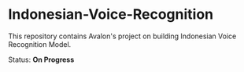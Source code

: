 # Indonesian-Voice-Recognition
This repository contains Avalon's project on building Indonesian Voice Recognition Model.

Status: **On Progress**
